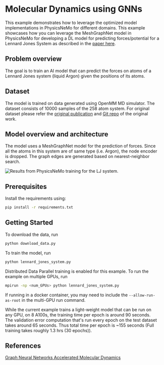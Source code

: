 # Molecular Dynamics using GNNs

This example demonstrates how to leverage the optimized model implementations in PhysicsNeMo
for different domains. This example showcases how you can leverage the MeshGraphNet
model in PhysicsNeMo for developing a DL model for predicting forces/potential for a Lennard
Jones System as described in the [paper here](https://arxiv.org/abs/2112.03383).

## Problem overview

The goal is to train an AI model that can predict the forces on atoms of a
Lennard Jones system (liquid Argon) given the positions of its atoms.

## Dataset

The model is trained on data generated using OpenMM MD simulator. The dataset consists
of 10000 samples of the 258 atom system. For original dataset please refer
the [original publication](https://arxiv.org/abs/2112.03383) and
[Git repo](https://github.com/BaratiLab/GAMD) of the original work.

## Model overview and architecture

The model uses a MeshGraphNet model for the prediction of forces. Since all the atoms
in this system are of same type (i.e. Argon), the node encoder is dropped.
The graph edges are generated based on nearest-neighbor search.

![Results from PhysicsNeMo training for the LJ system.](../../../docs/img/lj_system_physicsnemo_results.png)

## Prerequisites

Install the requirements using:

```bash
pip install -r requirements.txt
```

## Getting Started

To download the data, run

```bash
python download_data.py
```

To train the model, run

```bash
python lennard_jones_system.py
```

Distributed Data Parallel training is enabled for this example. To run the example on
multiple GPUs, run

```bash
mpirun -np <num_GPUs> python lennard_jones_system.py
```

If running in a docker container, you may need to include the `--allow-run-as-root` in
the multi-GPU run command.

While the current example trains a light-weight model that can be run on any GPU, on
8 A100s, the training time per epoch is around 90 seconds. The validation error
computation that's run every epoch on the test dataset takes around 65 seconds.
Thus total time per epoch is ~155 seconds (Full training takes roughly 1.3 hrs
(30 epochs)).

## References

[Graph Neural Networks Accelerated Molecular Dynamics](https://arxiv.org/pdf/2112.03383.pdf)
